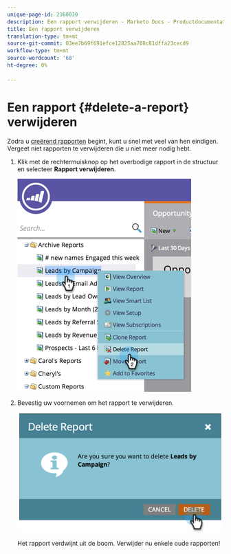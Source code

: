```yaml
---
unique-page-id: 2360030
description: Een rapport verwijderen - Marketo Docs - Productdocumentatie
title: Een rapport verwijderen
translation-type: tm+mt
source-git-commit: 03ee7b69f691efce12825aa708c81dffa23cecd9
workflow-type: tm+mt
source-wordcount: '68'
ht-degree: 0%

---
```



# Een rapport {#delete-a-report} verwijderen

Zodra u [creërend rapporten](/help/marketo/product-docs/reporting/basic-reporting/creating-reports/create-a-report-in-a-program.md) begint, kunt u snel met veel van hen eindigen. Vergeet niet rapporten te verwijderen die u niet meer nodig hebt.

1. Klik met de rechtermuisknop op het overbodige rapport in de structuur en selecteer **Rapport verwijderen**.

   ![](assets/image2014-9-16-14-3a26-3a48.png)

1. Bevestig uw voornemen om het rapport te verwijderen.

   ![](assets/image2014-9-16-14-3a26-3a53.png)

   Het rapport verdwijnt uit de boom. Verwijder nu enkele oude rapporten!
